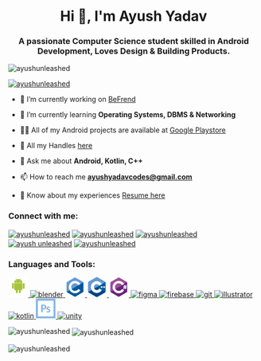 <h1 align="center">Hi 👋, I'm Ayush Yadav</h1>
<h3 align="center">A passionate Computer Science student skilled in Android Development, Loves Design & Building Products.</h3>

<p align="left"> <img src="https://komarev.com/ghpvc/?username=ayushunleashed&label=Profile%20views&color=0e75b6&style=flat" alt="ayushunleashed" /> </p>

<p align="left"> <a href="https://github.com/ryo-ma/github-profile-trophy"><img src="https://github-profile-trophy.vercel.app/?username=ayushunleashed" alt="ayushunleashed" /></a> </p>

- 🔭 I’m currently working on [BeFrend](https://github.com/AyushUnleashed/BeFrend)

- 🌱 I’m currently learning **Operating Systems, DBMS & Networking**

- 👨‍💻 All of my Android projects are available at [Google Playstore](https://play.google.com/store/apps/developer?id=Ayush+Unleashed&hl=en&gl=US)

- 📝 All my Handles [here](https://ayushunleashed.carrd.co/)

- 💬 Ask me about **Android, Kotlin, C++**

- 📫 How to reach me **ayushyadavcodes@gmail.com**

- 📄 Know about my experiences [Resume here](https://drive.google.com/file/d/1fqThmOmsicBNp2jYusHBe2Ak9whRVLX2/view?usp=sharing)

<h3 align="left">Connect with me:</h3>
<p align="left">
<a href="https://twitter.com/ayushunleashed" target="blank"><img align="center" src="https://raw.githubusercontent.com/rahuldkjain/github-profile-readme-generator/master/src/images/icons/Social/twitter.svg" alt="ayushunleashed" height="30" width="40" /></a>
<a href="https://linkedin.com/in/ayushunleashed" target="blank"><img align="center" src="https://raw.githubusercontent.com/rahuldkjain/github-profile-readme-generator/master/src/images/icons/Social/linked-in-alt.svg" alt="ayushunleashed" height="30" width="40" /></a>
<a href="https://www.behance.net/ayushunleashed" target="blank"><img align="center" src="https://raw.githubusercontent.com/rahuldkjain/github-profile-readme-generator/master/src/images/icons/Social/behance.svg" alt="ayushunleashed" height="30" width="40" /></a>
<a href="https://www.youtube.com/c/ayush unleashed" target="blank"><img align="center" src="https://raw.githubusercontent.com/rahuldkjain/github-profile-readme-generator/master/src/images/icons/Social/youtube.svg" alt="ayush unleashed" height="30" width="40" /></a>
<a href="https://www.leetcode.com/ayushunleashed" target="blank"><img align="center" src="https://raw.githubusercontent.com/rahuldkjain/github-profile-readme-generator/master/src/images/icons/Social/leet-code.svg" alt="ayushunleashed" height="30" width="40" /></a>
</p>

<h3 align="left">Languages and Tools:</h3>
<p align="left"> <a href="https://developer.android.com" target="_blank" rel="noreferrer"> <img src="https://raw.githubusercontent.com/devicons/devicon/master/icons/android/android-original-wordmark.svg" alt="android" width="40" height="40"/> </a> <a href="https://www.blender.org/" target="_blank" rel="noreferrer"> <img src="https://download.blender.org/branding/community/blender_community_badge_white.svg" alt="blender" width="40" height="40"/> </a> <a href="https://www.cprogramming.com/" target="_blank" rel="noreferrer"> <img src="https://raw.githubusercontent.com/devicons/devicon/master/icons/c/c-original.svg" alt="c" width="40" height="40"/> </a> <a href="https://www.w3schools.com/cpp/" target="_blank" rel="noreferrer"> <img src="https://raw.githubusercontent.com/devicons/devicon/master/icons/cplusplus/cplusplus-original.svg" alt="cplusplus" width="40" height="40"/> </a> <a href="https://www.w3schools.com/cs/" target="_blank" rel="noreferrer"> <img src="https://raw.githubusercontent.com/devicons/devicon/master/icons/csharp/csharp-original.svg" alt="csharp" width="40" height="40"/> </a> <a href="https://www.figma.com/" target="_blank" rel="noreferrer"> <img src="https://www.vectorlogo.zone/logos/figma/figma-icon.svg" alt="figma" width="40" height="40"/> </a> <a href="https://firebase.google.com/" target="_blank" rel="noreferrer"> <img src="https://www.vectorlogo.zone/logos/firebase/firebase-icon.svg" alt="firebase" width="40" height="40"/> </a> <a href="https://git-scm.com/" target="_blank" rel="noreferrer"> <img src="https://www.vectorlogo.zone/logos/git-scm/git-scm-icon.svg" alt="git" width="40" height="40"/> </a> <a href="https://www.adobe.com/in/products/illustrator.html" target="_blank" rel="noreferrer"> <img src="https://www.vectorlogo.zone/logos/adobe_illustrator/adobe_illustrator-icon.svg" alt="illustrator" width="40" height="40"/> </a> <a href="https://kotlinlang.org" target="_blank" rel="noreferrer"> <img src="https://www.vectorlogo.zone/logos/kotlinlang/kotlinlang-icon.svg" alt="kotlin" width="40" height="40"/> </a> <a href="https://www.photoshop.com/en" target="_blank" rel="noreferrer"> <img src="https://raw.githubusercontent.com/devicons/devicon/master/icons/photoshop/photoshop-line.svg" alt="photoshop" width="40" height="40"/> </a> <a href="https://unity.com/" target="_blank" rel="noreferrer"> <img src="https://www.vectorlogo.zone/logos/unity3d/unity3d-icon.svg" alt="unity" width="40" height="40"/> </a> </p>

<p><img align="left" src="https://github-readme-stats.vercel.app/api/top-langs?username=ayushunleashed&show_icons=true&locale=en&layout=compact" alt="ayushunleashed" /></p>

<p>&nbsp;<img align="center" src="https://github-readme-stats.vercel.app/api?username=ayushunleashed&show_icons=true&locale=en" alt="ayushunleashed" /></p>

<p><img align="center" src="https://github-readme-streak-stats.herokuapp.com/?user=ayushunleashed&" alt="ayushunleashed" /></p>



<!--
**AyushUnleashed/AyushUnleashed** is a ✨ _special_ ✨ repository because its `README.md` (this file) appears on your GitHub profile.

Here are some ideas to get you started:

- 🔭 I’m currently working on ...
- 🌱 I’m currently learning ...
- 👯 I’m looking to collaborate on ...
- 🤔 I’m looking for help with ...
- 💬 Ask me about ...
- 📫 How to reach me: ...
- 😄 Pronouns: ...
- ⚡ Fun fact: ...
-->
